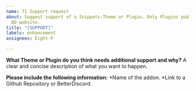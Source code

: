 ```yaml
---
name: T1 Support request
about: Suggest support of a Snippets-Theme or Plugin. Only Plugins published on the
  BD website.
title: "[SUPPORT]"
labels: enhancement
assignees: Eight-P

---
```


**What Theme or Plugin do you think needs additional support and why?**
A clear and concise description of what you want to happen.


**Please include the following information:**
*Name of the addon.
*Link to a Github Repository or BetterDiscord.
